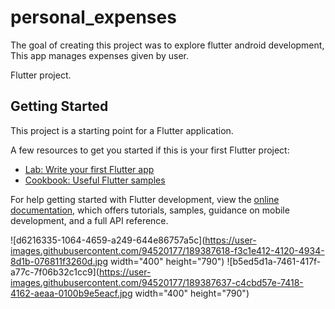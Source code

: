 # personal_expenses

The goal of creating this project was to explore flutter android development, This app manages expenses given by user.

Flutter project.

## Getting Started

This project is a starting point for a Flutter application.

A few resources to get you started if this is your first Flutter project:

- [Lab: Write your first Flutter app](https://docs.flutter.dev/get-started/codelab)
- [Cookbook: Useful Flutter samples](https://docs.flutter.dev/cookbook)

For help getting started with Flutter development, view the
[online documentation](https://docs.flutter.dev/), which offers tutorials,
samples, guidance on mobile development, and a full API reference.



![d6216335-1064-4659-a249-644e86757a5c](https://user-images.githubusercontent.com/94520177/189387618-f3c1e412-4120-4934-8d1b-076811f3260d.jpg width="400" height="790")
![b5ed5d1a-7461-417f-a77c-7f06b32c1cc9](https://user-images.githubusercontent.com/94520177/189387637-c4cbd57e-7418-4162-aeaa-0100b9e5eacf.jpg width="400" height="790")

